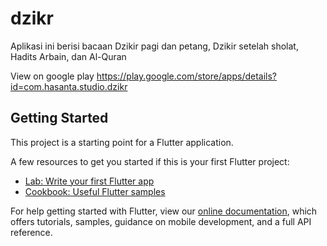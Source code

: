 # dzikr
Aplikasi ini berisi bacaan Dzikir pagi dan petang, Dzikir setelah sholat, Hadits Arbain, dan Al-Quran

View on google play
https://play.google.com/store/apps/details?id=com.hasanta.studio.dzikr

## Getting Started

This project is a starting point for a Flutter application.

A few resources to get you started if this is your first Flutter project:

- [Lab: Write your first Flutter app](https://flutter.dev/docs/get-started/codelab)
- [Cookbook: Useful Flutter samples](https://flutter.dev/docs/cookbook)

For help getting started with Flutter, view our
[online documentation](https://flutter.dev/docs), which offers tutorials,
samples, guidance on mobile development, and a full API reference.
